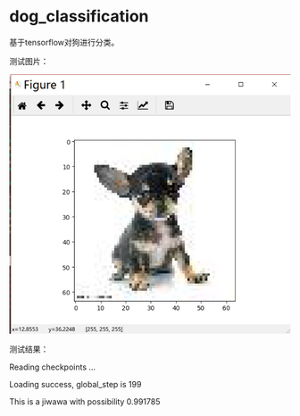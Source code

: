 # dog_classification
基于tensorflow对狗进行分类。

测试图片：
  
  ![github](https://github.com/MrJoeyM/dog_classification/blob/master/test_result/result.png "github") 

测试结果：

  Reading checkpoints ...
  
Loading success, global_step is 199

This is a jiwawa with possibility 0.991785

